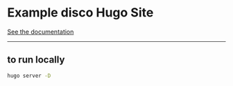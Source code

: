 # Example disco Hugo Site

[See the documentation](https://docs.letsdisco.dev/deployment-guides/hugo-static-site)

---

## to run locally

```bash
hugo server -D
```
